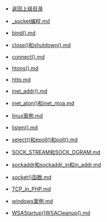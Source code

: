 - [返回上级目录](../)

- [_socket编程.md](_socket编程.md)
- [bind().md](bind().md)
- [close()和shutdown().md](close()和shutdown().md)
- [connect().md](connect().md)
- [htons().md](htons().md)
- [http.md](http.md)
- [inet_addr().md](inet_addr().md)
- [inet_aton()和inet_ntoa.md](inet_aton()和inet_ntoa.md)
- [linux案例.md](linux案例.md)
- [listen().md](listen().md)
- [select()和epoll()和poll().md](select()和epoll()和poll().md)
- [SOCK_STREAM和SOCK_DGRAM.md](SOCK_STREAM和SOCK_DGRAM.md)
- [sockaddr和sockaddr_in和in_addr.md](sockaddr和sockaddr_in和in_addr.md)
- [socket()函数.md](socket()函数.md)
- [TCP_in_PHP.md](TCP_in_PHP.md)
- [windows案例.md](windows案例.md)
- [WSAStartup()WSACleanup().md](WSAStartup()WSACleanup().md)